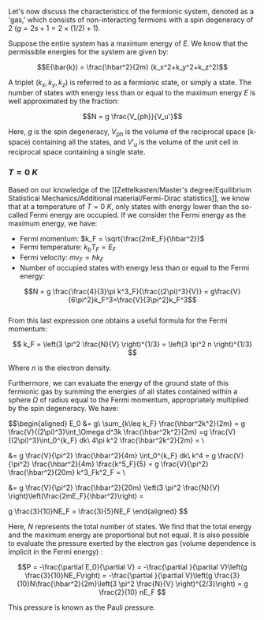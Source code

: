 Let's now discuss the characteristics of the fermionic system, denoted as a 'gas,' which consists of non-interacting fermions with a spin degeneracy of 2 ($g =2s+1= 2 \times (1/2) + 1$).

Suppose the entire system has a maximum energy of $E$. We know that the permissible energies for the system are given by:

$$E(\bar{k}) = \frac{\hbar^2}{2m} (k_x^2+k_y^2+k_z^2)$$

A triplet $(k_x, k_y, k_z)$ is referred to as a fermionic state, or simply a state. The number of states with energy less than or equal to the maximum energy $E$ is well approximated by the fraction:

$$N = g \frac{V_{ph}}{V_u'}$$

Here, $g$ is the spin degeneracy, $V_{ph}$ is the volume of the reciprocal space (k-space) containing all the states, and $V'_u$ is the volume of the unit cell in reciprocal space containing a single state.


### $T = 0\ K$

Based on our knowledge of the [[Zettelkasten/Master's degree/Equilibrium Statistical Mechanics/Additional material/Fermi-Dirac statistics]], we know that at a temperature of $T=0\ K$, only states with energy lower than the so-called Fermi energy are occupied.
If we consider the Fermi energy as the maximum energy, we have:

- Fermi momentum: $k_F = \sqrt{\frac{2mE_F}{\hbar^2}}$
- Fermi temperature: $k_b T_F = E_F$
- Fermi velocity: $m v_F = \hbar k_F$
- Number of occupied states with energy less than or equal to the Fermi energy: 

$$N = g \frac{\frac{4}{3}\pi k^3_F}{\frac{(2\pi)^3}{V}} = g\frac{V}{6\pi^2}k_F^3=\frac{V}{3\pi^2}k_F^3$$   
From this last expression one obtains a useful formula for the Fermi momentum:

$$ k_F = \left(3 \pi^2 \frac{N}{V}  \right)^{1/3} = \left(3 \pi^2 n  \right)^{1/3} $$

Where $n$ is the electron density.

Furthermore, we can evaluate the energy of the ground state of this fermionic gas by summing the energies of all states contained within a sphere $\Omega$ of radius equal to the Fermi momentum, appropriately multiplied by the spin degeneracy. We have:

$$\begin{aligned} 
E_0 &= g\ \sum_{k\leq k_F} \frac{\hbar^2k^2}{2m} =  g \frac{V}{(2\pi)^3}\int_\Omega d^3k \frac{\hbar^2k^2}{2m} =g \frac{V}{(2\pi)^3}\int_0^{k_F} dk\ 4\pi k^2 \frac{\hbar^2k^2}{2m} =  \\

&= g \frac{V}{\pi^2} \frac{\hbar^2}{4m} \int_0^{k_F} dk\  k^4  = g \frac{V}{\pi^2} \frac{\hbar^2}{4m} \frac{k^5_F}{5} = g \frac{V}{\pi^2} \frac{\hbar^2}{20m} k^3_Fk^2_F =   \\

&= g \frac{V}{\pi^2} \frac{\hbar^2}{20m} \left(3 \pi^2 \frac{N}{V} \right)\left(\frac{2mE_F}{\hbar^2}\right) =


g \frac{3}{10}NE_F = \frac{3}{5}NE_F  \end{aligned} $$

Here, $N$ represents the total number of states. We find that the total energy and the maximum energy are proportional but not equal.
It is also possible to evaluate the pressure exerted by the electron gas (volume dependence is implicit in the Fermi energy) :

$$P = -\frac{\partial E_0}{\partial V} = -\frac{\partial }{\partial V}\left(g \frac{3}{10}NE_F\right) = -\frac{\partial }{\partial V}\left(g \frac{3}{10}N\frac{\hbar^2}{2m}\left(3 \pi^2 \frac{N}{V}  \right)^{2/3}\right)  = g \frac{2}{10} nE_F $$

This pressure is known as the Pauli pressure.